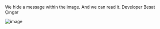 We hide a message within the image. And we can read it.
Developer Besat Çıngar

![image](https://github.com/user-attachments/assets/1423204f-f789-4e00-8464-d462321fe7d7)

